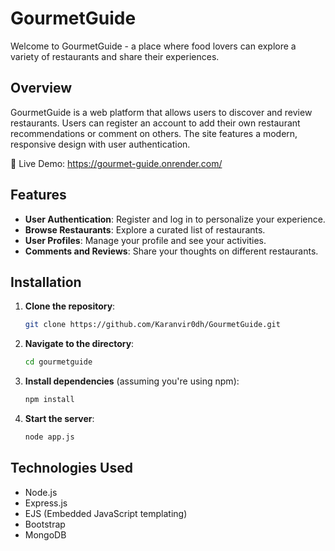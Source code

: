 # GourmetGuide

Welcome to GourmetGuide - a place where food lovers can explore a variety of restaurants and share their experiences.

## Overview

GourmetGuide is a web platform that allows users to discover and review restaurants. Users can register an account to add their own restaurant recommendations or comment on others. The site features a modern, responsive design with user authentication.

🚀 Live Demo: https://gourmet-guide.onrender.com/

## Features

- **User Authentication**: Register and log in to personalize your experience.
- **Browse Restaurants**: Explore a curated list of restaurants.
- **User Profiles**: Manage your profile and see your activities.
- **Comments and Reviews**: Share your thoughts on different restaurants.

## Installation

1. **Clone the repository**:
   ```bash
   git clone https://github.com/Karanvir0dh/GourmetGuide.git
   ```

2. **Navigate to the directory**:
   ```bash
   cd gourmetguide
   ```

3. **Install dependencies** (assuming you're using npm):
   ```bash
   npm install
   ```

4. **Start the server**:
   ```bash
   node app.js
   ```

## Technologies Used

- Node.js
- Express.js
- EJS (Embedded JavaScript templating)
- Bootstrap
- MongoDB
